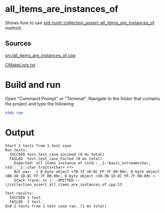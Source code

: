 # all_items_are_instances_of

Shows how to use [xtd::tunit::collection_assert::all_items_are_instances_of](https://codedocs.xyz/gammasoft71/xtd/classxtd_1_1tunit_1_1collection__assert.html#ae0a5816d18fbb07f3697471a3d62665b) method.

## Sources

[src/all_items_are_instances_of.cpp](src/all_items_are_instances_of.cpp)

[CMakeLists.txt](CMakeLists.txt)

# Build and run

Open "Command Prompt" or "Terminal". Navigate to the folder that contains the project and type the following:

```cmake
xtdc run
```

# Output

```
Start 2 tests from 1 test case
Run tests:
  SUCCEED test.test_case_succeed (0 ms total)
  FAILED  test.test_case_Failed (0 ms total)
    Expected: all items instance of <std::__1::basic_ostream<char, std::__1::char_traits<char> >*>
    But was:  < 8-byte object <78-37 1D-8C FF-7F 00-00>, 8-byte object <B8-38 1D-8C FF-7F 00-00>, 8-byte object <30-36 1D-8C FF-7F 00-00> >
    Stack Trace: in |---OMITTED---|/collection_assert_all_items_are_instances_of.cpp:13

Test results:
  SUCCEED 1 test.
  FAILED  1 test.
End 2 tests from 1 test case ran. (1 ms total)
```
